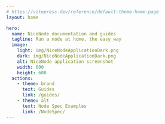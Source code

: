 ```yaml
---
# https://vitepress.dev/reference/default-theme-home-page
layout: home

hero:
  name: NiceNode documentation and guides
  tagline: Run a node at home, the easy way
  image:
    light: img/NiceNodeApplicationDark.png
    dark: img/NiceNodeApplicationDark.png
    alt: NiceNode application screenshot
    width: 600
    height: 600
  actions:
    - theme: brand
      text: Guides
      link: /guides/
    - theme: alt
      text: Node Spec Examples
      link: /NodeSpec/
---
```


